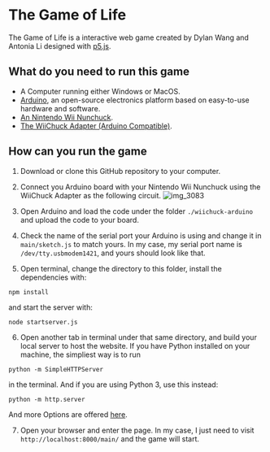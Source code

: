 The Game of Life
=============

The Game of Life is a interactive web game created by Dylan Wang and Antonia Li designed with [p5.js][1].

What do you need to run this game
---- 
- A Computer running either Windows or MacOS.
- [Arduino][2], an open-source electronics platform based on easy-to-use hardware and software.
- [An Nintendo Wii Nunchuck][3].
- [The WiiChuck Adapter (Arduino Compatible)][4].

How can you run the game
---- 
1. Download or clone this GitHub repository to your computer.
2. Connect you Arduino board with your Nintendo Wii Nunchuck using the WiiChuck Adapter as the following circuit.
![img_3083](https://user-images.githubusercontent.com/32665343/39795282-b5fdf308-5381-11e8-8b3b-9a062f12f930.JPG)
3. Open Arduino and load the code under the folder `./wiichuck-arduino` and upload the code to your board.

4. Check the name of the serial port your Arduino is using and change it in `main/sketch.js` to match yours. In my case, my serial port name is `/dev/tty.usbmodem1421`, and yours should look like that.
5. Open terminal, change the directory to this folder, install the dependencies with: 
```
npm install
``` 
and start the server with: 
```
node startserver.js
```
6. Open another tab in terminal under that same directory, and build your local server to host the website. If you have Python installed on your machine, the simpliest way is to run 
```
python -m SimpleHTTPServer
```
in the terminal. And if you are using Python 3, use this instead:
```
python -m http.server
```
And more Options are offered [here][11].

7. Open your browser and enter the page. In my case, I just need to visit `http://localhost:8000/main/` and the game will start. 



[1]:	http://p5js.org/
[2]:	https://www.arduino.cc
[3]:	https://www.amazon.com/Wii-Nunchuk-Controller-White-nintendo/dp/B000IMYKQ0?th=1
[4]:	https://www.dfrobot.com/product-91.html
[11]: https://github.com/processing/p5.js/wiki/Local-server
